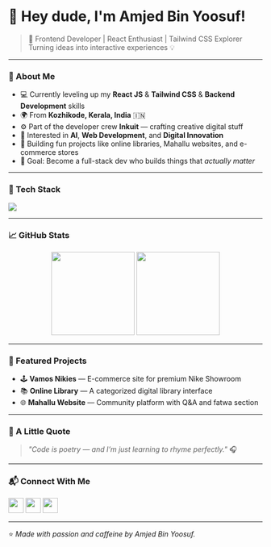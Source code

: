 # 👋 Hey dude, I'm Amjed Bin Yoosuf!

> 🚀 Frontend Developer | React Enthusiast | Tailwind CSS Explorer  
> Turning ideas into interactive experiences 💡  

---

### 🧠 About Me
- 💻 Currently leveling up my **React JS** & **Tailwind CSS** & **Backend Development** skills  
- 🌍 From **Kozhikode, Kerala, India** 🇮🇳  
- ⚙️ Part of the developer crew **Inkuit** — crafting creative digital stuff  
- 🤖 Interested in **AI**, **Web Development**, and **Digital Innovation**  
- 🧩 Building fun projects like online libraries, Mahallu websites, and e-commerce stores  
- 🎯 Goal: Become a full-stack dev who builds things that *actually matter*  

---

### 🧰 Tech Stack
<p align="left">
  <img src="https://skillicons.dev/icons?i=html,css,js,react,tailwind,vite,nodejs,github,figma,vscode" />
</p>

---

### 📈 GitHub Stats
<p align="center">
  <img src="https://github-readme-stats.vercel.app/api?username=amjedvnml&show_icons=true&theme=radical" height="165"/>
  <img src="https://github-readme-streak-stats.herokuapp.com/?user=amjedvnml&theme=radical" height="165"/>
</p>

---

### 🧩 Featured Projects
- 🕹️ **Vamos Nikies** — E-commerce site for premium Nike Showroom  
- 📚 **Online Library** — A categorized digital library interface  
- 🌐 **Mahallu Website** — Community platform with Q&A and fatwa section  

---

### 🎵 A Little Quote
> *"Code is poetry — and I’m just learning to rhyme perfectly."* 🎧  

---

### 📬 Connect With Me
<p align="left">
  <a href="https://github.com/amjedvnml"><img src="https://skillicons.dev/icons?i=github" height="30"/></a>
  <a href="https://www.linkedin.com/in/amjedbinyoosuf"><img src="https://skillicons.dev/icons?i=linkedin" height="30"/></a>
  <a href="https://www.instagram.com/amj.ey_i"><img src="https://skillicons.dev/icons?i=instagram" height="30"/></a>
  <a href="https://wa.me/9995219061"></a>
</p>

---

⭐️ *Made with passion and caffeine by Amjed Bin Yoosuf.*
